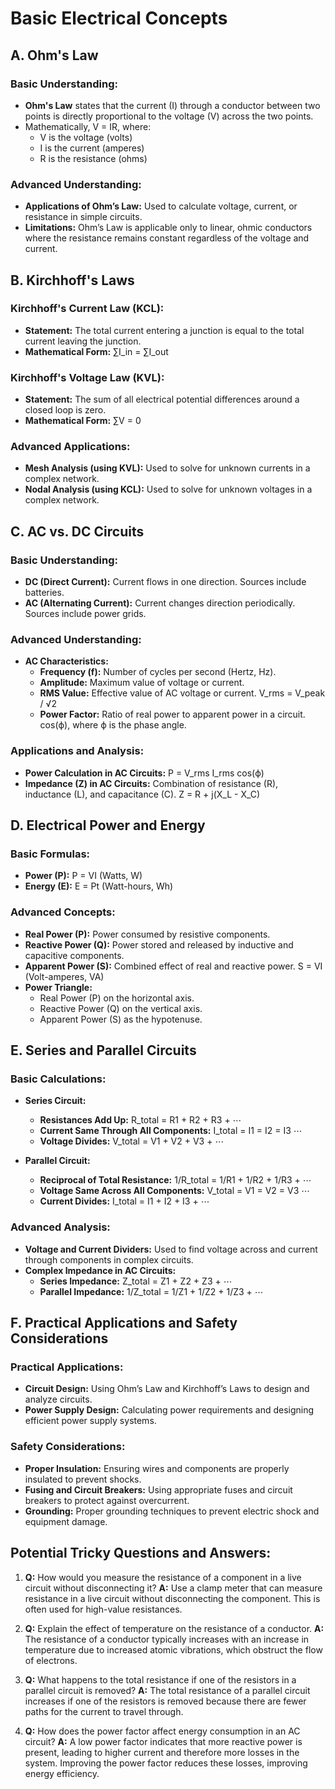 
# Basic Electrical Concepts

## A. Ohm's Law

### Basic Understanding:
- **Ohm's Law** states that the current (I) through a conductor between two points is directly proportional to the voltage (V) across the two points.
- Mathematically, V = IR, where:
  - V is the voltage (volts)
  - I is the current (amperes)
  - R is the resistance (ohms)

### Advanced Understanding:
- **Applications of Ohm’s Law:** Used to calculate voltage, current, or resistance in simple circuits.
- **Limitations:** Ohm’s Law is applicable only to linear, ohmic conductors where the resistance remains constant regardless of the voltage and current.

## B. Kirchhoff's Laws

### Kirchhoff's Current Law (KCL):
- **Statement:** The total current entering a junction is equal to the total current leaving the junction.
- **Mathematical Form:** ∑I_in = ∑I_out

### Kirchhoff's Voltage Law (KVL):
- **Statement:** The sum of all electrical potential differences around a closed loop is zero.
- **Mathematical Form:** ∑V = 0

### Advanced Applications:
- **Mesh Analysis (using KVL):** Used to solve for unknown currents in a complex network.
- **Nodal Analysis (using KCL):** Used to solve for unknown voltages in a complex network.

## C. AC vs. DC Circuits

### Basic Understanding:
- **DC (Direct Current):** Current flows in one direction. Sources include batteries.
- **AC (Alternating Current):** Current changes direction periodically. Sources include power grids.

### Advanced Understanding:
- **AC Characteristics:**
  - **Frequency (f):** Number of cycles per second (Hertz, Hz).
  - **Amplitude:** Maximum value of voltage or current.
  - **RMS Value:** Effective value of AC voltage or current. V_rms = V_peak / √2
  - **Power Factor:** Ratio of real power to apparent power in a circuit. cos(ϕ), where ϕ is the phase angle.

### Applications and Analysis:
- **Power Calculation in AC Circuits:** P = V_rms I_rms cos(ϕ)
- **Impedance (Z) in AC Circuits:** Combination of resistance (R), inductance (L), and capacitance (C). Z = R + j(X_L - X_C)

## D. Electrical Power and Energy

### Basic Formulas:
- **Power (P):** P = VI (Watts, W)
- **Energy (E):** E = Pt (Watt-hours, Wh)

### Advanced Concepts:
- **Real Power (P):** Power consumed by resistive components.
- **Reactive Power (Q):** Power stored and released by inductive and capacitive components.
- **Apparent Power (S):** Combined effect of real and reactive power. S = VI (Volt-amperes, VA)
- **Power Triangle:**
  - Real Power (P) on the horizontal axis.
  - Reactive Power (Q) on the vertical axis.
  - Apparent Power (S) as the hypotenuse.

## E. Series and Parallel Circuits

### Basic Calculations:
- **Series Circuit:**
  - **Resistances Add Up:** R_total = R1 + R2 + R3 + ⋯
  - **Current Same Through All Components:** I_total = I1 = I2 = I3 ⋯
  - **Voltage Divides:** V_total = V1 + V2 + V3 + ⋯

- **Parallel Circuit:**
  - **Reciprocal of Total Resistance:** 1/R_total = 1/R1 + 1/R2 + 1/R3 + ⋯
  - **Voltage Same Across All Components:** V_total = V1 = V2 = V3 ⋯
  - **Current Divides:** I_total = I1 + I2 + I3 + ⋯

### Advanced Analysis:
- **Voltage and Current Dividers:** Used to find voltage across and current through components in complex circuits.
- **Complex Impedance in AC Circuits:**
  - **Series Impedance:** Z_total = Z1 + Z2 + Z3 + ⋯
  - **Parallel Impedance:** 1/Z_total = 1/Z1 + 1/Z2 + 1/Z3 + ⋯

## F. Practical Applications and Safety Considerations

### Practical Applications:
- **Circuit Design:** Using Ohm’s Law and Kirchhoff’s Laws to design and analyze circuits.
- **Power Supply Design:** Calculating power requirements and designing efficient power supply systems.

### Safety Considerations:
- **Proper Insulation:** Ensuring wires and components are properly insulated to prevent shocks.
- **Fusing and Circuit Breakers:** Using appropriate fuses and circuit breakers to protect against overcurrent.
- **Grounding:** Proper grounding techniques to prevent electric shock and equipment damage.

## Potential Tricky Questions and Answers:

1. **Q:** How would you measure the resistance of a component in a live circuit without disconnecting it?
   **A:** Use a clamp meter that can measure resistance in a live circuit without disconnecting the component. This is often used for high-value resistances.

2. **Q:** Explain the effect of temperature on the resistance of a conductor.
   **A:** The resistance of a conductor typically increases with an increase in temperature due to increased atomic vibrations, which obstruct the flow of electrons.

3. **Q:** What happens to the total resistance if one of the resistors in a parallel circuit is removed?
   **A:** The total resistance of a parallel circuit increases if one of the resistors is removed because there are fewer paths for the current to travel through.

4. **Q:** How does the power factor affect energy consumption in an AC circuit?
   **A:** A low power factor indicates that more reactive power is present, leading to higher current and therefore more losses in the system. Improving the power factor reduces these losses, improving energy efficiency.
